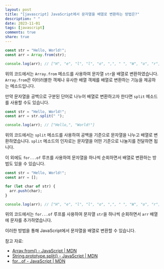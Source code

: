 ```yaml
---
layout: post
title: "[javascript] JavaScript에서 문자열을 배열로 변환하는 방법은?"
description: " "
date: 2023-11-01
tags: [javascript]
comments: true
share: true
---
```


```javascript
const str = "Hello, World!";
const arr = Array.from(str);

console.log(arr); // ["H", "e", "l", "l", "o", ",", " ", "W", "o", "r", "l", "d", "!"]
```

위의 코드에서는 `Array.from` 메소드를 사용하여 문자열 `str`을 배열로 변환하였습니다. `Array.from`은 이터러블한 객체나 유사한 배열 객체를 배열로 변환하는 기능을 제공하는 메소드입니다.

만약 문자열을 공백으로 구분된 단어로 나누어 배열로 변환하고자 한다면 `split` 메소드를 사용할 수도 있습니다.

```javascript
const str = "Hello, World!";
const arr = str.split(" ");

console.log(arr); // ["Hello,", "World!"]
```

위의 코드에서는 `split` 메소드를 사용하여 공백을 기준으로 문자열을 나누고 배열로 변환하였습니다. `split` 메소드의 인자로는 문자열을 어떤 기준으로 나눌지를 전달하면 됩니다.

이 외에도 `for...of` 루프를 사용하여 문자열을 하나씩 순회하면서 배열로 변환하는 방법도 있을 수 있습니다.

```javascript
const str = "Hello, World!";
const arr = [];

for (let char of str) {
  arr.push(char);
}

console.log(arr); // ["H", "e", "l", "l", "o", ",", " ", "W", "o", "r", "l", "d", "!"]
```

위의 코드에서는 `for...of` 루프를 사용하여 문자열 `str`을 하나씩 순회하면서 `arr` 배열에 문자를 추가하였습니다.

이러한 방법을 통해 JavaScript에서 문자열을 배열로 변환할 수 있습니다.

참고 자료:
- [Array.from() - JavaScript | MDN](https://developer.mozilla.org/ko/docs/Web/JavaScript/Reference/Global_Objects/Array/from)
- [String.prototype.split() - JavaScript | MDN](https://developer.mozilla.org/ko/docs/Web/JavaScript/Reference/Global_Objects/String/split)
- [for...of - JavaScript | MDN](https://developer.mozilla.org/ko/docs/Web/JavaScript/Reference/Statements/for...of)